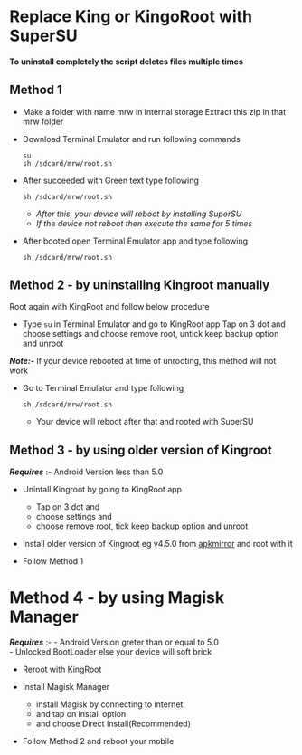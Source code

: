 # Replace King or KingoRoot with SuperSU

#### To uninstall completely the script deletes files multiple times

## Method 1

* Make a folder with name mrw in internal storage
  Extract this zip in that mrw folder

* Download Terminal Emulator and run following commands

  `su`  
  `sh /sdcard/mrw/root.sh`

* After succeeded with Green text type following

  `sh /sdcard/mrw/root.sh`

  * *After this, your device will reboot by installing SuperSU*
  * *If the device not reboot then execute the same for 5 times*

* After booted open Terminal Emulator app and type following

  `sh /sdcard/mrw/root.sh`

## Method 2 - by uninstalling Kingroot manually
Root again with KingRoot
and follow below procedure

* Type
  `su`
  in Terminal Emulator and go to KingRoot app
  Tap on 3 dot and
  choose settings and
  choose remove root, untick keep backup option and unroot

_**Note:-**_ If your device rebooted at time of unrooting, this method will not work

* Go to Terminal Emulator and type following

  `sh /sdcard/mrw/root.sh`

  * Your device will reboot after that and rooted with SuperSU

## Method 3 - by using older version of Kingroot
_**Requires**_ :- Android Version less than 5.0

* Unintall Kingroot by going to KingRoot app
  * Tap on 3 dot and
  * choose settings and
  * choose remove root, tick keep backup option and unroot

* Install older version of Kingroot eg v4.5.0 from [apkmirror](https://www.apkmirror.com/apk/kingroot-studio/kingroot/kingroot-4-5-0-release/)
  and root with it

* Follow Method 1

# Method 4 - by using Magisk Manager
_**Requires**_ :- - Android Version greter than or equal to 5.0  
            - Unlocked BootLoader else your device will soft brick

* Reroot with KingRoot

* Install Magisk Manager
  * install Magisk by connecting to internet
  * and tap on install option
  * and choose Direct Install(Recommended)

* Follow Method 2 and reboot your mobile
